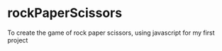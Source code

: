 # rockPaperScissors
To create the game of rock paper scissors, using javascript for my first project
